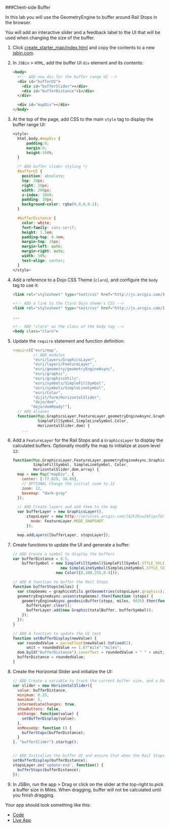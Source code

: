 ###Client-side Buffer

In this lab you will use the GeometryEngine to buffer around Rail Stops in the browser.

You will add an interactive slider and a feedback label to the UI that will be used when changing the size of the buffer.

1. Click [create_starter_map/index.html](../create_starter_map/index.html) and copy the contents to a new [jsbin.com](http://jsbin.com).

2. In `JSBin` > `HTML`, add the buffer UI `div` element and its contents:

    ```html
    <body>
      <!-- ADD new div for the buffer range UI -->
      <div id="bufferUI">
        <div id="bufferSlider"></div>
        <div id="bufferDistance">1</div>
      </div>

      <div id="mapDiv"></div>
    </body>
    ```

3. At the top of the page, add CSS to the main `style` tag to display the buffer range UI:

    ```CSS
    <style>
      html,body,#mapDiv {
          padding:0;
          margin:0;
          height:100%;
      }

      /* ADD buffer slider styling */
      #bufferUI {
        position: absolute;
        top: 20px;
        right: 20px;
        width: 200px;
        z-index: 1000;
        padding: 10px;
        background-color: rgba(0,0,0,0.2);
      }

      #bufferDistance {
        color: white;
        font-family: sans-serif;
        height: 1.5em;
        padding-top: 0.4em;
        margin-top: 10px;
        margin-left: auto;
        margin-right: auto;
        width: 50%;
        text-align: center;
      }
    </style>
    ```

4. Add a reference to a Dojo CSS Theme (`claro`), and configure the `body` tag to use it:

    ```HTML
    <link rel="stylesheet" type="text/css" href="http://js.arcgis.com/3.18/esri/css/esri.css">

    <!-- ADD a link to the Claro Dojo theme's CSS -->
    <link rel="stylesheet" type="text/css" href="http://js.arcgis.com/3.18/dijit/themes/claro/claro.css">

    ...

    <!-- ADD "claro" as the class of the body tag -->
    <body class="claro">
    ```

5. Update the `require` statement and function definition:

    ```javascript
    require(["esri/map",
             // ADD modules
             "esri/layers/GraphicsLayer",
             "esri/layers/FeatureLayer",
             "esri/geometry/geometryEngineAsync",
             "esri/graphic",
             "esri/graphicsUtils",
             "esri/symbols/SimpleFillSymbol",
             "esri/symbols/SimpleLineSymbol",
             "esri/Color",
             "dijit/form/HorizontalSlider",
             "dojo/dom",
            "dojo/domReady!"],
      // ADD aliases
      function(Map,GraphicsLayer,FeatureLayer,geometryEngineAsync,Graphic,graphicsUtils,
               SimpleFillSymbol,SimpleLineSymbol,Color,
               HorizontalSlider,dom) {
        ...
    ```

6. Add a `FeatureLayer` for the Rail Stops and a `GraphicsLayer` to display the calculated buffers. Optionally modify the map to initialize at zoom level `12`:

    ```javascript
    function(Map,GraphicsLayer,FeatureLayer,geometryEngineAsync,Graphic,
             SimpleFillSymbol, SimpleLineSymbol, Color,
             HorizontalSlider,dom,array) {
      map = new Map("mapDiv", {
        center: [-77.029, 38.89],
        // OPTIONAL Change the initial zoom to 12
        zoom: 12,
        basemap: "dark-gray"
      });

      // ADD Create layers and add them to the map
      var bufferLayer = new GraphicsLayer(),
          stopsLayer = new http://services.arcgis.com/lA2FZKuu26Fips7U/arcgis/rest/services/MetroStops/FeatureServer/0", {
            mode: FeatureLayer.MODE_SNAPSHOT
          });

      map.addLayers([bufferLayer, stopsLayer]);
    ```

7. Create functions to update the UI and generate a buffer:

    ```javascript
    // ADD Create a symbol to display the buffers
    var bufferDistance = 0.5,
        bufferSymbol = new SimpleFillSymbol(SimpleFillSymbol.STYLE_SOLID,
                         new SimpleLineSymbol(SimpleLineSymbol.STYLE_SOLID, new Color([110,110,110]), 1),
                       new Color([0,100,255,0.4]));

    // ADD A function to buffer the Rail Stops
    function bufferStops(miles) {
      var stopGeoms = graphicsUtils.getGeometries(stopsLayer.graphics);
      geometryEngineAsync.union(stopGeoms).then(function (stops) {
        geometryEngineAsync.geodesicBuffer(stops, miles, 9035).then(function (totalBuffer) {
          bufferLayer.clear();
          bufferLayer.add(new Graphic(totalBuffer, bufferSymbol));
        });
      });
    }

    // ADD A function to update the UI text
    function setBufferDisplay(newValue) {
      var roundedValue = parseFloat(newValue).toFixed(2),
          unit = roundedValue == 1.0?"mile":"miles";
      dom.byId("bufferDistance").innerText = roundedValue + " " + unit;
      bufferDistance = roundedValue;
    }
    ```

8. Create the Horizontal Slider and initialize the UI:

    ```javascript
    // ADD Create a variable to track the current buffer size, and a Dojo HorizontalSlider to control this. Set the slider to update the current buffer range display and also to generate a new buffer when the mouse is released.
    var slider = new HorizontalSlider({
      value: bufferDistance,
      minimum: 0.25,
      maximum: 5,
      intermediateChanges: true,
      showButtons: false,
      onChange: function(value) {
        setBufferDisplay(value);
      },
      onMouseUp: function () {
        bufferStops(bufferDistance);
      }
    }, "bufferSlider").startup();


    // ADD Initialize the buffer UI and ensure that when the Rail Stops layer has initially loaded data, that a buffer is generated.
    setBufferDisplay(bufferDistance);
    stopsLayer.on('update-end', function() {
      bufferStops(bufferDistance);
    });
    ```

9. In JSBin, run the app > Drag or click on the slider at the top-right to pick a buffer size in Miles. When dragging, buffer will not be calculated until you finish dragging.

Your app should look something like this:
* [Code](index.html)
* [Live App](http://jofraley.github.io/Hacking_JavaScript/labs/jsapi3/buffer_with_geometry_engine/index.html)

